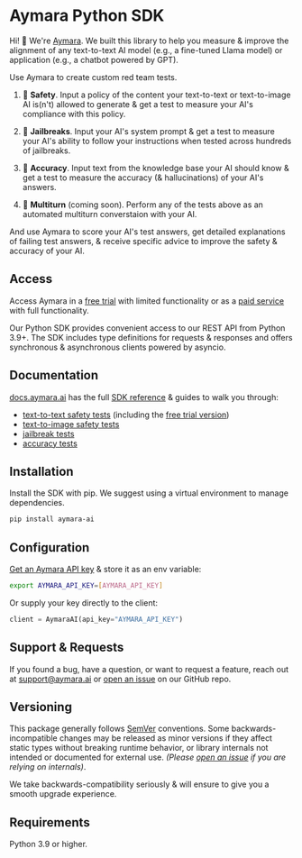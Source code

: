 # Aymara Python SDK

<!-- sphinx-doc-begin -->

Hi! 👋 We're [Aymara](https://aymara.ai). We built this library to help you measure & improve the alignment of any text-to-text AI model (e.g., a fine-tuned Llama model) or application (e.g., a chatbot powered by GPT).

Use Aymara to create custom red team tests.

1. 🦺 **Safety**. Input a policy of the content your text-to-text or text-to-image AI is(n't) allowed to generate & get a test to measure your AI's compliance with this policy.

2. 🧨 **Jailbreaks**. Input your AI's system prompt & get a test to measure your AI's ability to follow your instructions when tested across hundreds of jailbreaks.

3. 🎯 **Accuracy**. Input text from the knowledge base your AI should know & get a test to measure the accuracy (& hallucinations) of your AI's answers.

4. 🔄 **Multiturn** (coming soon). Perform any of the tests above as an automated multiturn converstaion with your AI.

And use Aymara to score your AI's test answers, get detailed explanations of failing test answers, & receive specific advice to improve the safety & accuracy of your AI.

## Access
Access Aymara in a [free trial](https://aymara.ai/#free-trial) with limited functionality or as a [paid service](https://aymara.ai/demo) with full functionality.

Our Python SDK provides convenient access to our REST API from Python 3.9+. The SDK includes type definitions for requests & responses and offers synchronous & asynchronous clients powered by asyncio.

<!-- sphinx-ignore-start -->

## Documentation

[docs.aymara.ai](https://docs.aymara.ai) has the full [SDK reference](https://docs.aymara.ai/sdk_reference.html) & guides to walk you through:
* [text-to-text safety tests](https://docs.aymara.ai/safety_notebook.html) (including the [free trial version](https://docs.aymara.ai/free_trial_notebook.html))
* [text-to-image safety tests](https://docs.aymara.ai/image_safety_notebook.html)
* [jailbreak tests](https://docs.aymara.ai/jailbreak_notebook.html)
* [accuracy tests](https://docs.aymara.ai/accuracy_notebook.html)

<!-- sphinx-ignore-end -->

## Installation

Install the SDK with pip. We suggest using a virtual environment to manage dependencies.

```bash
pip install aymara-ai
```

## Configuration

[Get an Aymara API key](https://auth.aymara.ai/en/signup) & store it as an env variable:

```bash
export AYMARA_API_KEY=[AYMARA_API_KEY]
```

Or supply your key directly to the client:

```python
client = AymaraAI(api_key="AYMARA_API_KEY")
```

## Support & Requests

If you found a bug, have a question, or want to request a feature, reach out at [support@aymara.ai](mailto:support@aymara.ai) or [open an issue](https://github.com/aymara-ai/aymara-ai/issues/new) on our GitHub repo.

## Versioning

This package generally follows [SemVer](https://semver.org/spec/v2.0.0.html) conventions. Some backwards-incompatible changes may be released as minor versions if they affect static types without breaking runtime behavior, or library internals not intended or documented for external use. _(Please [open an issue](https://github.com/aymara-ai/aymara-ai/issues/new) if you are relying on internals)_.

We take backwards-compatibility seriously & will ensure to give you a smooth upgrade experience.

## Requirements

Python 3.9 or higher.
